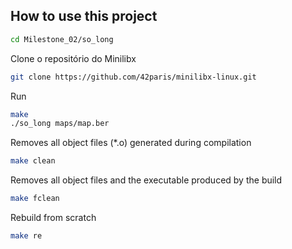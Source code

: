 ## How to use this project

```bash
cd Milestone_02/so_long
```

Clone o repositório do Minilibx
```bash
git clone https://github.com/42paris/minilibx-linux.git
```

Run
```bash
make
./so_long maps/map.ber
```

Removes all object files (*.o) generated during compilation
```bash
make clean
```

Removes all object files and the executable produced by the build
```bash
make fclean
```

Rebuild from scratch
```bash
make re      
```
